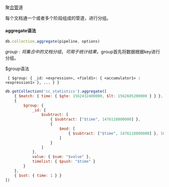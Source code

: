 聚[合管](https://blog.csdn.net/congcong68/article/details/51619882)道

每个文档通一个或者多个阶段组成的管道，进行分组。

#### aggregate语法

```js
db.collection.aggregate(pipeline, options)
```

$group : 将集合中的文档分组，可用于统计结果，$group首先将数据根据key进行分组。

$group语法

```
 { $group: { _id: <expression>, <field1>: { <accumulator1> : <expression1> }, ... } }
```

```js
db.getCollection('cc_statistics').aggregate([
    { $match: { time: { $gte: 1562432400000, $lt: 1562605200000 } } },
    {
        $group: {
            _id: {
                $subtract: [
                    { $subtract: ["$time", 1476118800000] },
                    {
                        $mod: [
                            { $subtract: ["$time", 1476118800000] }, 1000 * 60 * 30
                        ]
                    }
                ]
            },
            value: { $sum: "$value" },
            timelist: { $push: "$time" }
        }
    },
    { $sot: { time: 1 } }
])
```



